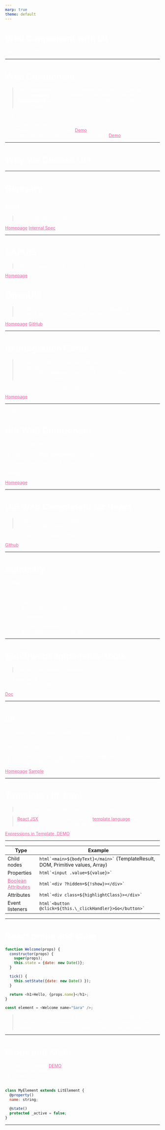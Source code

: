 ```yaml
---
marp: true
theme: default
---
```


<style>
section {
  background: #1a1626;
}

h1, h2, h3 {
  color: #fff;
}

text,
p,
li {
  color: #fff;
}

a {
  color: rgba(237,100,166);
}
</style>

# Web Component with Lit

Tina Chen
2021.12.15

---

# Web Component

> Web Components is a suite of different technologies allowing you to create **reusable** custom elements — with their functionality **encapsulated** away from the rest of your code — and utilize them in your web apps.

Web Components consists of three main technologies

- Custom elements
- Shadow DOM - Avoid collision [Demo](https://codepen.io/tinac/pen/LYzVBzG)
- HTML templates: `<template>` `<slot>` - Reusable [Demo](https://codepen.io/tinac/pen/YzrXjEN)

---

# Why We Choose Lit?

---

# Glossary

## Fiori

> Design Guideline / Design System

[Homepage](https://www.sap.com/sea/products/fiori.html)
[Internal Spec](https://wiki.wdf.sap.corp/wiki/pages/viewpage.action?pageId=2020615073)

---

# SAPUI5

> MVC Framework + Rich Control Library

[Homepage](https://sapui5.hana.ondemand.com/)

# OpenUI5

> OpenUI5 is Open Source, released under the Apache 2.0 license.
> Subset of SAPUI5, no charts, oData related "Smart controls"...

[Homepage](https://openui5.hana.ondemand.com/)
[GitHub](https://github.com/SAP/openui5)

---

# UI Integration Cards

> A variety of card types can be configured by a simple JSON configuration (schema) without the need to write code for UI rendering.
> But Component Card allows the integration of UI5 Components as content.

Used in Work Zone / CEP Page Editor

[Homepage](https://ui5.sap.com/test-resources/sap/ui/integration/demokit/cardExplorer/webapp/index.html#/overview/introduction)

---

As SAPUI5 is too heavy...

# UI5 Web Component

- Fiori-compliant

- Light-weight **Web Component** control library

- native DOM/Javascript API only

Heavily used in CEP

[Homepage](https://sap.github.io/ui5-webcomponents/playground/components)

---

# UI5 Web Component for React

> Wrapper for UI5 Web Components in React
> Returns `React Elements` instead of `HTML Elements`

Used in WorkZone: AI Bots, Profile Avatar...

[Github](https://github.com/SAP/ui5-webcomponents-react)

---

# Summary

- **Fiori**

- SAPUI5

  - OpenUI5
    - UI Integration Cards

- Web Component
  - UI5 Web Component
    - UI5 Web Component for React

---

# @ui5/webcomponents-tools

> UI5 Web Components' standard build tools

- Based on Lit
- No Typescript support

[Doc](https://github.com/SAP/ui5-webcomponents/tree/master/docs/5-development)

---

# Lit

- Make it easier to build a web component
- Successor of Polymer Project, launched in 2015 by Google.

Core technologies:

- `lit-element`: a quick way to define web components
- `lit-html`: HTML templating library

[Homepage](https://lit.dev/)
[Sample](https://lit.dev/playground/#sample=examples/full-component)

---

# Template / lit-html

> Lit templates can include JavaScript expression.

> [React JSX](https://reactjs.org/docs/introducing-jsx.html): JSX may remind you of a [template language](https://stackoverflow.com/questions/13654009/executing-javascript-inside-handlebars-template)(such as Handlebars), but it comes with the full power of JavaScript.

[Expressions in Template, DEMO](https://lit.dev/playground/#sample=examples/expressions)

---

| Type                                                                                                      | Example                                                                             |
| --------------------------------------------------------------------------------------------------------- | ----------------------------------------------------------------------------------- |
| Child nodes                                                                                               | `` html`<main>${bodyText}</main>` `` (TemplateResult, DOM, Primitive values, Array) |
| Properties                                                                                                | `` html`<input .value=${value}>` ``                                                 |
| [Boolean Attributes](https://html.spec.whatwg.org/multipage/common-microsyntaxes.html#boolean-attributes) | `` html`<div ?hidden=${!show}></div>` ``                                            |
| Attributes                                                                                                | `` html`<div class=${highlightClass}></div>` ``                                     |
| Event listeners                                                                                           | `` html`<button @click=${this.\_clickHandler}>Go</button>` ``                       |

---

# React props and state

```js
function Welcome(props) {
  constructor(props) {
    super(props);
    this.state = {date: new Date()};
  }

  tick() {
    this.setState({date: new Date() });
  }

  return <h1>Hello, {props.name}</h1>;
}

const element = <Welcome name="Sara" />;
```

> State is similar to props, but it is private and fully controlled by the component.
> State Updates May Be Asynchronous
> React may batch multiple `setState()` calls into a single update for performance.

---

# Props and State

- Reactive updates [DEMO](https://lit.dev/playground/#sample=examples/properties-has-changed)
- Attribute handling
- Superclass properties
- Element upgrade

```js
class MyElement extends LitElement {
  @property()
  name: string;

  @state()
  protected _active = false;
}
```

---
